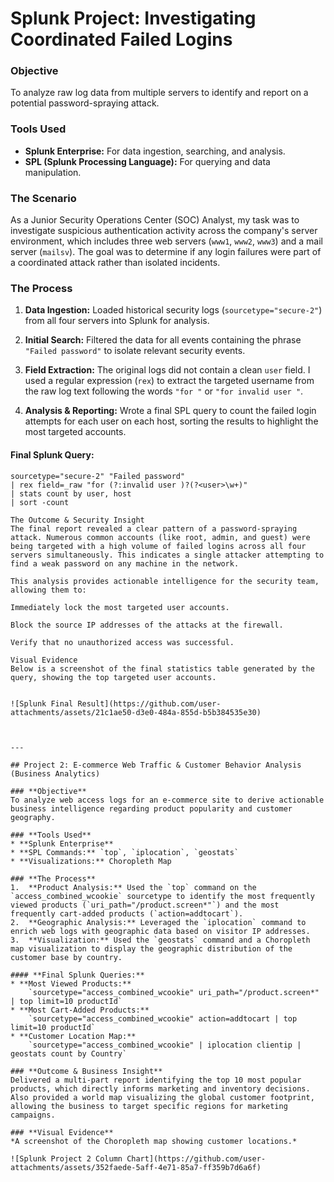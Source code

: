 # Splunk Project: Investigating Coordinated Failed Logins

### Objective

To analyze raw log data from multiple servers to identify and report on a potential password-spraying attack.

### Tools Used

* **Splunk Enterprise:** For data ingestion, searching, and analysis.
* **SPL (Splunk Processing Language):** For querying and data manipulation.

### The Scenario

As a Junior Security Operations Center (SOC) Analyst, my task was to investigate suspicious authentication activity across the company's server environment, which includes three web servers (`www1`, `www2`, `www3`) and a mail server (`mailsv`). The goal was to determine if any login failures were part of a coordinated attack rather than isolated incidents.

### The Process

1.  **Data Ingestion:** Loaded historical security logs (`sourcetype="secure-2"`) from all four servers into Splunk for analysis.

2.  **Initial Search:** Filtered the data for all events containing the phrase `"Failed password"` to isolate relevant security events.

3.  **Field Extraction:** The original logs did not contain a clean `user` field. I used a regular expression (`rex`) to extract the targeted username from the raw log text following the words `"for "` or `"for invalid user "`.

4.  **Analysis & Reporting:** Wrote a final SPL query to count the failed login attempts for each user on each host, sorting the results to highlight the most targeted accounts.

#### **Final Splunk Query:**

```spl
sourcetype="secure-2" "Failed password"
| rex field=_raw "for (?:invalid user )?(?<user>\w+)"
| stats count by user, host
| sort -count

The Outcome & Security Insight
The final report revealed a clear pattern of a password-spraying attack. Numerous common accounts (like root, admin, and guest) were being targeted with a high volume of failed logins across all four servers simultaneously. This indicates a single attacker attempting to find a weak password on any machine in the network.

This analysis provides actionable intelligence for the security team, allowing them to:

Immediately lock the most targeted user accounts.

Block the source IP addresses of the attacks at the firewall.

Verify that no unauthorized access was successful.

Visual Evidence
Below is a screenshot of the final statistics table generated by the query, showing the top targeted user accounts.


![Splunk Final Result](https://github.com/user-attachments/assets/21c1ae50-d3e0-484a-855d-b5b384535e30)



---

## Project 2: E-commerce Web Traffic & Customer Behavior Analysis (Business Analytics)

### **Objective**
To analyze web access logs for an e-commerce site to derive actionable business intelligence regarding product popularity and customer geography.

### **Tools Used**
* **Splunk Enterprise**
* **SPL Commands:** `top`, `iplocation`, `geostats`
* **Visualizations:** Choropleth Map

### **The Process**
1.  **Product Analysis:** Used the `top` command on the `access_combined_wcookie` sourcetype to identify the most frequently viewed products (`uri_path="/product.screen*"`) and the most frequently cart-added products (`action=addtocart`).
2.  **Geographic Analysis:** Leveraged the `iplocation` command to enrich web logs with geographic data based on visitor IP addresses.
3.  **Visualization:** Used the `geostats` command and a Choropleth map visualization to display the geographic distribution of the customer base by country.

#### **Final Splunk Queries:**
* **Most Viewed Products:**
    `sourcetype="access_combined_wcookie" uri_path="/product.screen*" | top limit=10 productId`
* **Most Cart-Added Products:**
    `sourcetype="access_combined_wcookie" action=addtocart | top limit=10 productId`
* **Customer Location Map:**
    `sourcetype="access_combined_wcookie" | iplocation clientip | geostats count by Country`

### **Outcome & Business Insight**
Delivered a multi-part report identifying the top 10 most popular products, which directly informs marketing and inventory decisions. Also provided a world map visualizing the global customer footprint, allowing the business to target specific regions for marketing campaigns.

### **Visual Evidence**
*A screenshot of the Choropleth map showing customer locations.*

![Splunk Project 2 Column Chart](https://github.com/user-attachments/assets/352faede-5aff-4e71-85a7-ff359b7d6a6f)
